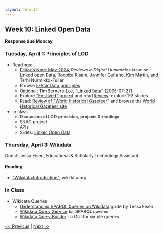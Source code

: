 ```yaml
---
layout: default
---
```


## Week 10: Linked Open Data

**Response due Monday**

### Tuesday, April 1: Principles of LOD

- Readings:
	- [Editor's Note: May 2024](https://reviewsindh.pubpub.org/pub/editors-note-may-2024/release/5),  *Reviews in Digital Humanities* issue on Linked open Data, Roopika Risam, Jennifer Guiliano, Kim Martin, and Terhi Nurmikko-Fuller
	- Browse [5-Star Data principles](https://5stardata.info/en/)
	- Optional: Tim Berners-Lee, ["Linked Data"](https://www.w3.org/DesignIssues/LinkedData.html) (2006-07-27)
	- Explore ["Enslaved" project](https://enslaved.org/about/) and read [Review](https://reviewsindh.pubpub.org/pub/enslaved/release/1); explore 1-2 stories
	- Read: [Review of "World Historical Gazeteer"](https://reviewsindh.pubpub.org/pub/world-historical-gazetteer/release/1) and browse the [World Historical Gazeteer site](https://whgazetteer.org/)
- In class
	- Discussion of LOD principles, projects & readings
	- SNAC project
	- APIs
	- Slides: [Linked Open Data](../slides/lod)

### Thursday, April 3: Wikidata

Guest: Tessa Eisen, Educational & Scholarly Technology Assistant

#### Reading
- ["Wikidata:Introduction"](https://www.wikidata.org/wiki/Wikidata:Introduction), wikidata.org

### In Class

- Wikidata Queries
  - [Understanding SPARQL Queries on Wikidata](https://github.com/eizent/sparql_queries/blob/main/guide.md) guide by Tessa Eisen 
  - [Wikidata Query Service](https://query.wikidata.org/) for SPARQL queries
  - [Wikidata Query Builder](https://query.wikidata.org/querybuilder/?uselang=en) - a GUI for simple queries


[<< Previous](09) | [Next >> ](11)